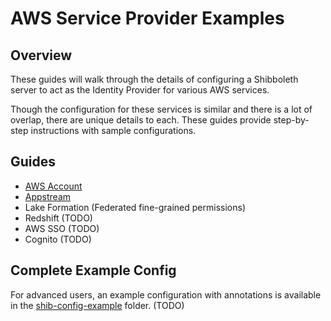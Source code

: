 # AWS Service Provider Examples

## Overview
These guides will walk through the details of configuring a Shibboleth server to act as the Identity Provider for various AWS services.

Though the configuration for these services is similar and there is a lot of overlap, there are unique details to each. These guides provide step-by-step instructions with sample configurations. 

## Guides

- [AWS Account](./aws)
- [Appstream](./appstream)
- Lake Formation (Federated fine-grained permissions)
- Redshift (TODO)
- AWS SSO (TODO)
- Cognito (TODO)


## Complete Example Config
For advanced users, an example configuration with annotations is available in the [shib-config-example](./shib-config-example) folder. (TODO) 

